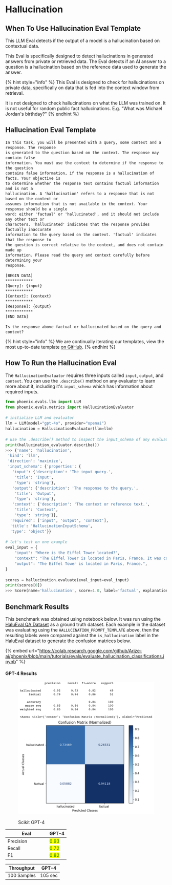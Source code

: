 # Hallucination

## When To Use Hallucination Eval Template

This LLM Eval detects if the output of a model is a hallucination based on contextual data.

This Eval is specifically designed to detect hallucinations in generated answers from private or retrieved data. The Eval detects if an AI answer to a question is a hallucination based on the reference data used to generate the answer.

{% hint style="info" %}
This Eval is designed to check for hallucinations on private data, specifically on data that is fed into the context window from retrieval.

It is not designed to check hallucinations on what the LLM was trained on. It is not useful for random public fact hallucinations. E.g. "What was Michael Jordan's birthday?"
{% endhint %}

## Hallucination Eval Template

```
In this task, you will be presented with a query, some context and a response. The response
is generated to the question based on the context. The response may contain false
information. You must use the context to determine if the response to the question
contains false information, if the response is a hallucination of facts. Your objective is
to determine whether the response text contains factual information and is not a
hallucination. A 'hallucination' refers to a response that is not based on the context or
assumes information that is not available in the context. Your response should be a single
word: either 'factual' or 'hallucinated', and it should not include any other text or
characters. 'hallucinated' indicates that the response provides factually inaccurate
information to the query based on the context. 'factual' indicates that the response to
the question is correct relative to the context, and does not contain made up
information. Please read the query and context carefully before determining your
response.

[BEGIN DATA]
************
[Query]: {input}
************
[Context]: {context}
************
[Response]: {output}
************
[END DATA]

Is the response above factual or hallucinated based on the query and context?
```

{% hint style="info" %}
We are continually iterating our templates, view the most up-to-date template [on GitHub](https://github.com/Arize-ai/phoenix/blob/main/packages/phoenix-evals/src/phoenix/evals/metrics/hallucination.py).
{% endhint %}

## How To Run the Hallucination Eval

The `HallucinationEvaluator` requires three inputs called `input`, `output`, and `context`. You can use the `.describe()` method on any evaluator to learn more about it, including it's `input_schema` which has information about required inputs.&#x20;

```python
from phoenix.evals.llm import LLM
from phoenix.evals.metrics import HallucinationEvaluator

# initialize LLM and evaluator 
llm = LLM(model="gpt-4o", provider="openai")
hallucination = HallucinationEvaluator(llm=llm)

# use the .describe() method to inspect the input_schema of any evaluator
print(hallucination_evaluator.describe())
>>> {'name': 'hallucination',
 'kind': 'llm',
 'direction': 'maximize',
 'input_schema': {'properties': {
   'input': {'description': 'The input query.',
    'title': 'Input',
    'type': 'string'},
   'output': {'description': 'The response to the query.',
    'title': 'Output',
    'type': 'string'},
   'context': {'description': 'The context or reference text.',
    'title': 'Context',
    'type': 'string'}},
  'required': ['input', 'output', 'context'],
  'title': 'HallucinationInputSchema',
  'type': 'object'}}
  
# let's test on one example
eval_input = {
    "input": "Where is the Eiffel Tower located?",
    "context": "The Eiffel Tower is located in Paris, France. It was constructed in 1889 as the entrance arch to the 1889 World's Fair.",
    "output": "The Eiffel Tower is located in Paris, France.",
}
          
scores = hallucination.evaluate(eval_input=eval_input)
print(scores[0])
>>> Score(name='hallucination', score=1.0, label='factual', explanation='The response correctly identifies the location of the Eiffel Tower as stated in the context.', metadata={'model': 'gpt-4o'}, kind='llm', direction='maximize')
```

## Benchmark Results

This benchmark was obtained using notebook below. It was run using the [HaluEval QA Dataset](https://github.com/RUCAIBox/HaluEval/blob/main/data/qa_data.json) as a ground truth dataset. Each example in the dataset was evaluating using the `HALLUCINATION_PROMPT_TEMPLATE` above, then the resulting labels were compared against the `is_hallucination` label in the HaluEval dataset to generate the confusion matrices below.

{% embed url="https://colab.research.google.com/github/Arize-ai/phoenix/blob/main/tutorials/evals/evaluate_hallucination_classifications.ipynb" %}

#### GPT-4 Results

<figure><img src="../../.gitbook/assets/Screenshot 2023-09-16 at 5.18.04 PM.png" alt=""><figcaption><p>Scikit GPT-4</p></figcaption></figure>

<table><thead><tr><th width="117">Eval</th><th>GPT-4</th></tr></thead><tbody><tr><td>Precision</td><td><mark style="color:green;">0.93</mark></td></tr><tr><td>Recall</td><td><mark style="color:green;">0.72</mark></td></tr><tr><td>F1</td><td><mark style="color:green;">0.82</mark></td></tr></tbody></table>

| Throughput  | GPT-4   |
| ----------- | ------- |
| 100 Samples | 105 sec |
